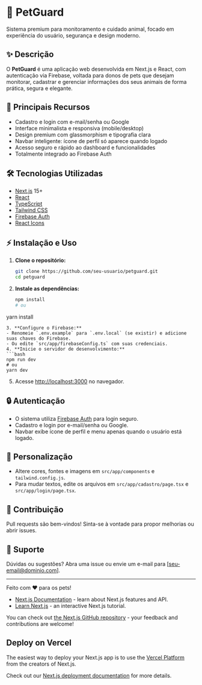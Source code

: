 # 🐾 PetGuard

Sistema premium para monitoramento e cuidado animal, focado em experiência do usuário, segurança e design moderno.

## ✨ Descrição
O **PetGuard** é uma aplicação web desenvolvida em Next.js e React, com autenticação via Firebase, voltada para donos de pets que desejam monitorar, cadastrar e gerenciar informações dos seus animais de forma prática, segura e elegante.

## 🚀 Principais Recursos
- Cadastro e login com e-mail/senha ou Google
- Interface minimalista e responsiva (mobile/desktop)
- Design premium com glassmorphism e tipografia clara
- Navbar inteligente: ícone de perfil só aparece quando logado
- Acesso seguro e rápido ao dashboard e funcionalidades
- Totalmente integrado ao Firebase Auth

## 🛠️ Tecnologias Utilizadas
- [Next.js](https://nextjs.org/) 15+
- [React](https://react.dev/)
- [TypeScript](https://www.typescriptlang.org/)
- [Tailwind CSS](https://tailwindcss.com/)
- [Firebase Auth](https://firebase.google.com/products/auth)
- [React Icons](https://react-icons.github.io/react-icons/)

## ⚡ Instalação e Uso
1. **Clone o repositório:**
   ```bash
   git clone https://github.com/seu-usuario/petguard.git
   cd petguard
   ```
2. **Instale as dependências:**
   ```bash
   npm install
   # ou
yarn install
   ```
3. **Configure o Firebase:**
   - Renomeie `.env.example` para `.env.local` (se existir) e adicione suas chaves do Firebase.
   - Ou edite `src/app/firebaseConfig.ts` com suas credenciais.
4. **Inicie o servidor de desenvolvimento:**
   ```bash
   npm run dev
   # ou
yarn dev
   ```
5. Acesse [http://localhost:3000](http://localhost:3000) no navegador.

## 🔒 Autenticação
- O sistema utiliza [Firebase Auth](https://firebase.google.com/products/auth) para login seguro.
- Cadastro e login por e-mail/senha ou Google.
- Navbar exibe ícone de perfil e menu apenas quando o usuário está logado.

## 🎨 Personalização
- Altere cores, fontes e imagens em `src/app/components` e `tailwind.config.js`.
- Para mudar textos, edite os arquivos em `src/app/cadastro/page.tsx` e `src/app/login/page.tsx`.

## 🤝 Contribuição
Pull requests são bem-vindos! Sinta-se à vontade para propor melhorias ou abrir issues.

## 📧 Suporte
Dúvidas ou sugestões? Abra uma issue ou envie um e-mail para [seu-email@dominio.com].

---
Feito com ❤️ para os pets!


- [Next.js Documentation](https://nextjs.org/docs) - learn about Next.js features and API.
- [Learn Next.js](https://nextjs.org/learn) - an interactive Next.js tutorial.

You can check out [the Next.js GitHub repository](https://github.com/vercel/next.js) - your feedback and contributions are welcome!

## Deploy on Vercel

The easiest way to deploy your Next.js app is to use the [Vercel Platform](https://vercel.com/new?utm_medium=default-template&filter=next.js&utm_source=create-next-app&utm_campaign=create-next-app-readme) from the creators of Next.js.

Check out our [Next.js deployment documentation](https://nextjs.org/docs/app/building-your-application/deploying) for more details.
